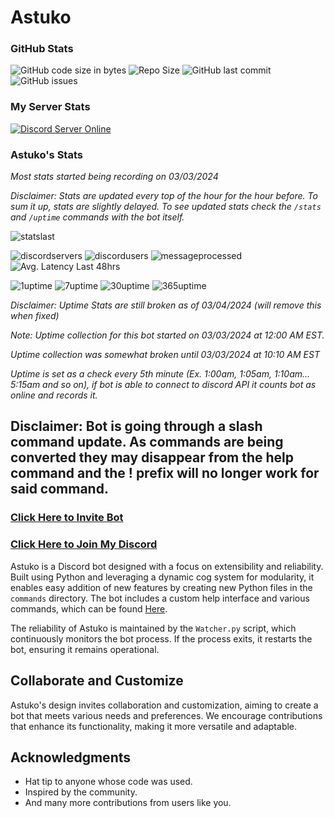# Astuko

### GitHub Stats
![GitHub code size in bytes](https://img.shields.io/github/languages/code-size/exohayvan/atsuko?style=for-the-badge)
![Repo Size](https://img.shields.io/github/repo-size/Exohayvan/atsuko?style=for-the-badge)
![GitHub last commit](https://img.shields.io/github/last-commit/exohayvan/atsuko?style=for-the-badge)
![GitHub issues](https://img.shields.io/github/issues-raw/exohayvan/atsuko?style=for-the-badge)

### My Server Stats
[![Discord Server Online](https://img.shields.io/discord/761673024004816936.svg?logo=discord&style=for-the-badge)](https://discord.gg/BYF6NTs)

### Astuko's Stats
*Most stats started being recording on 03/03/2024*

*Disclaimer: Stats are updated every top of the hour for the hour before. To sum it up, stats are slightly delayed. To see updated stats check the `/stats` and `/uptime` commands with the bot itself.*

![statslast](https://img.shields.io/static/v1?label=Last%20Updated&message=March%2010%202024%20at%2022%3A09%20UTC&color=blue&style=for-the-badge)

![discordservers](https://img.shields.io/badge/Servers-39-green?style=for-the-badge)
![discordusers](https://img.shields.io/badge/Users-81800-yellow?style=for-the-badge)
![messageprocessed](https://img.shields.io/badge/Messages_Processed-43247-red?style=for-the-badge)
![Avg. Latency Last 48hrs](https://img.shields.io/badge/48hr_Avg_API_Latency-28.28ms-A020F0?style=for-the-badge)

![1uptime](https://img.shields.io/badge/1Day_Uptime-78.82%25-00FFFF?style=for-the-badge)
![7uptime](https://img.shields.io/badge/7Day_Uptime-94.69%25-00FFFF?style=for-the-badge)
![30uptime](https://img.shields.io/badge/30Day_Uptime-24.33%25-00FFFF?style=for-the-badge)
![365uptime](https://img.shields.io/badge/365Day_Uptime-2.00%25-00FFFF?style=for-the-badge)

*Disclaimer: Uptime Stats are still broken as of 03/04/2024 (will remove this when fixed)*

*Note: Uptime collection for this bot started on 03/03/2024 at 12:00 AM EST.*

*Uptime collection was somewhat broken until 03/03/2024 at 10:10 AM EST*

*Uptime is set as a check every 5th minute (Ex. 1:00am, 1:05am, 1:10am... 5:15am and so on), if bot is able to connect to discord API it counts bot as online and records it.*

## Disclaimer: Bot is going through a slash command update. As commands are being converted they may disappear from the help command and the ! prefix will no longer work for said command.
### [Click Here to Invite Bot](https://discord.com/oauth2/authorize?client_id=407929486206566400&permissions=2199023255551&scope=bot)
### [Click Here to Join My Discord](https://discord.gg/BYF6NTs)

Astuko is a Discord bot designed with a focus on extensibility and reliability. Built using Python and leveraging a dynamic cog system for modularity, it enables easy addition of new features by creating new Python files in the `commands` directory. The bot includes a custom help interface and various commands, which can be found [Here](https://github.com/Exohayvan/atsuko/blob/main/commands/README.md).

The reliability of Astuko is maintained by the `Watcher.py` script, which continuously monitors the bot process. If the process exits, it restarts the bot, ensuring it remains operational.

## Collaborate and Customize

Astuko's design invites collaboration and customization, aiming to create a bot that meets various needs and preferences. We encourage contributions that enhance its functionality, making it more versatile and adaptable.

## Acknowledgments

- Hat tip to anyone whose code was used.
- Inspired by the community.
- And many more contributions from users like you.
